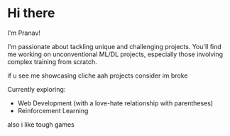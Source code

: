 # Hi there 

I'm Pranav! 

I'm passionate about tackling unique and challenging projects. You'll find me working on unconventional ML/DL projects, especially those involving complex training from scratch.

if u see me showcasing cliche aah projects consider im broke

Currently exploring:

- Web Development (with a love-hate relationship with parentheses) 
- Reinforcement Learning

also i like tough games


